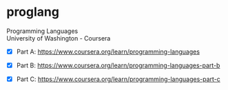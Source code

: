 # proglang
Programming Languages\
University of Washington - Coursera

- [x] Part A: https://www.coursera.org/learn/programming-languages
- [x] Part B: https://www.coursera.org/learn/programming-languages-part-b
- [x] Part C: https://www.coursera.org/learn/programming-languages-part-c

